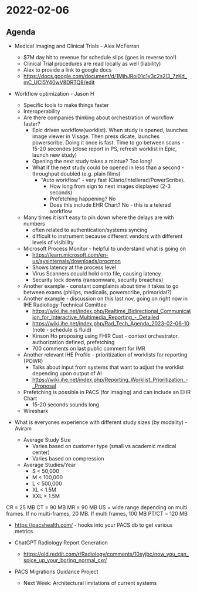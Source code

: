 # 2022-02-06

## Agenda
* Medical Imaging and Clinical Trials - Alex McFerran
  * $7M day hit to revenue for schedule slips (goes in reverse too!)
  * Clinical Trial procedures are read locally as well (liability)
  * Alex to provide a link to google docs
  * https://docs.google.com/document/d/1MjhJRoi01c1y3c2s2l3_7zKd_mC_UCI5Y40wV8DRTQ8/edit
* Workflow optimization - Jason H
  * Specific tools to make things faster
  * Interoperability
  * Are there companies thinking about orchestration of workflow faster?
    * Epic driven workflow(worklist).  When study is opened, launches image viewer in Visage.  Then press dicate,
      launches powerscribe.  Doing it once is fast.  Time to go between scans - 15-20 secondes (close report in PS, refresh worklist in Epic, launch new study)
    * Opening the next study takes a mintue?  Too long!
    * What if the next study could be opened in less than a second - throughput doubled (e.g. plain films)
      * "Auto workflow" - very fast (Clario/Intellerad/PowerScribe).
        * How long from sign to next images displayed (2-3 seconds)
        * Prefetching happening?  No
        * Does this include EHR Chart?  No - this is a telerad workflow
  * Many times it isn't easy to pin down where the delays are with numbers
    * often related to authentication/systems syncing
    * difficult to instrument because different vendors with different levels of visibility
  * Microsoft Process Monitor - helpful to understand what is going on
    * https://learn.microsoft.com/en-us/sysinternals/downloads/procmon
    * Shows latency at the process level
    * Virus Scanners couuld hold onto file, causing latency
    * Security lock downs (ransomware, security breaches)
  * Another example - constant complaints about time it takes to go between exams (philips, medicalis, powerscribe, primoridal?)
  * Another example - discussion on this last nov, going on right now in IHE Radiollogy Technical Comittee
    * https://wiki.ihe.net/index.php/Realtime_Bidirectional_Communication_for_Interactive_Multimedia_Reporting_-_Detailed
    * https://wiki.ihe.net/index.php/Rad_Tech_Agenda_2023-02-06-10 (note - schedule is fluid)
    * Kinson Ho proposing using FHIR Cast - context orchestrator.  authorization defined, prefetching
    * 700 comments on last public comment for IMR
  * Another relevant IHE Profile - prioritization of worklists for reporting (POWR)
    * Talks about input from systems that want to adjust the worklist depending upon output of AI
    * https://wiki.ihe.net/index.php/Reporting_Worklist_Prioritization_-_Proposal
  * Prefetching is possible in PACS (for imaging) and can include an EHR Chart
    * 15-20 seconds sounds long  
  * Wireshark

* What is everyones experience with different study sizes (by modality) - Aviram
  * Average Study Size 
    * Varies based on customer type (small vs academic medical center)
    * Varies based on compression
  * Average Studies/Year 
    * S < 50,000
    * M < 100,000
    * L < 500,000
    * XL < 1.5M
    * XXL > 1.5M

CR = 25 MB
CT = 90 MB
MR = 90 MB
US = wide range depending on multi frames.  If no multi-frames, 20 MB.  If multi frames, 100 MB
PT/CT = 120 MB

* https://pacshealth.com/ - hooks into your PACS db to get various metrics

* ChatGPT Radiology Report Generation
  * https://old.reddit.com/r/Radiology/comments/10syjbc/now_you_can_spice_up_your_boring_normal_cxr/  



* PACS Migrations Guidance Project
  * Next Week: Architectural limitations of current systems
